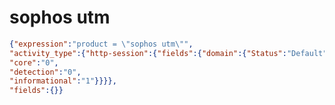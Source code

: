 sophos utm
==========

```JSON
{"expression":"product = \"sophos utm\"",
"activity_type":{"http-session":{"fields":{"domain":{"Status":"Default",
"core":"0",
"detection":"0",
"informational":"1"}}}},
"fields":{}}
```